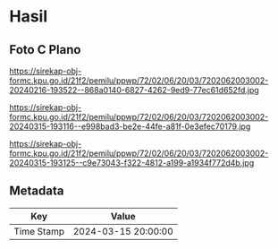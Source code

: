 # Hasil

## Foto C Plano

https://sirekap-obj-formc.kpu.go.id/21f2/pemilu/ppwp/72/02/06/20/03/7202062003002-20240216-193522--868a0140-6827-4262-9ed9-77ec61d652fd.jpg

https://sirekap-obj-formc.kpu.go.id/21f2/pemilu/ppwp/72/02/06/20/03/7202062003002-20240315-193116--e998bad3-be2e-44fe-a81f-0e3efec70179.jpg

https://sirekap-obj-formc.kpu.go.id/21f2/pemilu/ppwp/72/02/06/20/03/7202062003002-20240315-193125--c9e73043-f322-4812-a199-a1934f772d4b.jpg


## Metadata

| Key        | Value               |
| ---------- | ------------------- |
| Time Stamp | 2024-03-15 20:00:00 |



